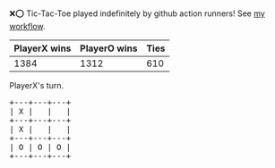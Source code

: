 :x::o: Tic-Tac-Toe played indefinitely by github action runners! See [my workflow](.github/workflows/play.yaml).

|PlayerX wins|PlayerO wins|Ties|
|-|-|-|
|1384|1312|610|

PlayerX's turn.

<pre>
+---+---+---+
| X |   |   |
+---+---+---+
| X |   |   |
+---+---+---+
| O | O | O |
+---+---+---+
</pre>